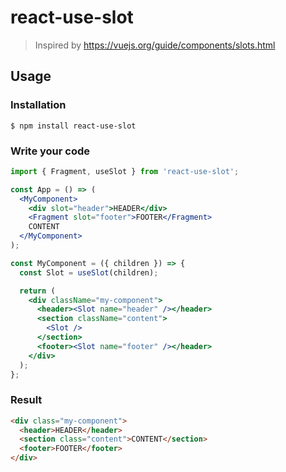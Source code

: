 # react-use-slot

> Inspired by https://vuejs.org/guide/components/slots.html

## Usage

### Installation
```
$ npm install react-use-slot
```

### Write your code
```jsx
import { Fragment, useSlot } from 'react-use-slot';

const App = () => (
  <MyComponent>
    <div slot="header">HEADER</div>
    <Fragment slot="footer">FOOTER</Fragment>
    CONTENT
  </MyComponent>
);

const MyComponent = ({ children }) => {
  const Slot = useSlot(children);

  return (
    <div className="my-component">
      <header><Slot name="header" /></header>
      <section className="content">
        <Slot />
      </section>
      <footer><Slot name="footer" /></header>
    </div>
  );
};
```

### Result
```html
<div class="my-component">
  <header>HEADER</header>
  <section class="content">CONTENT</section>
  <footer>FOOTER</footer>
</div>
```
